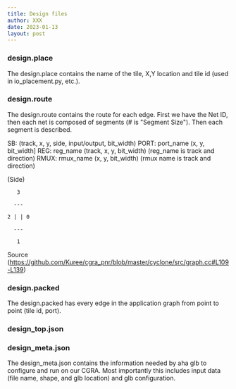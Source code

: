 ```yaml
---
title: Design files
author: XXX
date: 2023-01-13
layout: post
---
```


### design.place 

The design.place contains the name of the tile, X,Y location and tile id (used in io_placement.py, etc.).

### design.route

The design.route contains the route for each edge. First we have the Net ID, then each net is composed of segments (# is "Segment Size"). Then each segment is described. 

SB: (track, x, y, side, input/output, bit_width)
PORT: port_name (x, y, bit_width]
REG:  reg_name (track, x, y, bit_width) (reg_name is track and direction)
RMUX: rmux_name (x, y, bit_width) (rmux name is track and direction)

(Side)

       3
       
      ---
      
    2 | | 0
    
      ---
      
       1
   
   
Source (https://github.com/Kuree/cgra_pnr/blob/master/cyclone/src/graph.cc#L109-L139)

### design.packed

The design.packed has every edge in the application graph from point to point (tile id, port).

### design_top.json

### design_meta.json

The design_meta.json contains the information needed by aha glb to configure and run on our CGRA. Most importantly this includes input data (file name, shape, and glb location) and glb configuration. 
